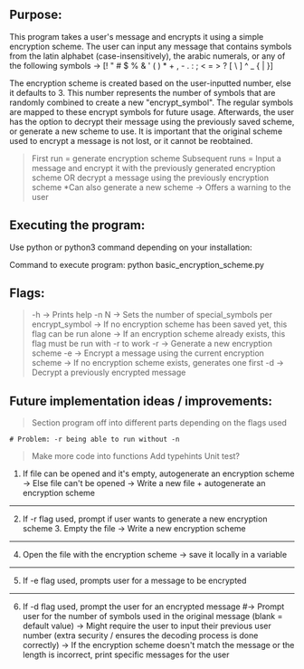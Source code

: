## Purpose:
This program takes a user's message and encrypts it using a simple encryption scheme. The user can input any message that contains symbols from the latin alphabet (case-insensitively), the arabic numerals, or any of the following symbols -> [! " # $ % & ' ( ) * + , - . : ; < = > ? [ \ ] ^ _ { | }]

The encryption scheme is created based on the user-inputted number, else it defaults to 3. This number represents the number of symbols that are randomly combined to create a new "encrypt_symbol". The regular symbols are mapped to these encrypt symbols for future usage. Afterwards, the user has the option to decrypt their message using the previously saved scheme, or generate a new scheme to use. It is important that the original scheme used to encrypt a message is not lost, or it cannot be reobtained.

> First run = generate encryption scheme
> Subsequent runs = Input a message and encrypt it with the previously generated encryption scheme OR decrypt a message using the previously encryption scheme
> *Can also generate a new scheme -> Offers a warning to the user


## Executing the program:

Use python or python3 command depending on your installation:

Command to execute program: python basic_encryption_scheme.py


## Flags:
> -h -> Prints help
> -n N -> Sets the number of special_symbols per encrypt_symbol
       -> If no encryption scheme has been saved yet, this flag can be run alone
       -> If an encryption scheme already exists, this flag must be run with -r to work
> -r -> Generate a new encryption scheme
> -e -> Encrypt a message using the current encryption scheme
     -> If no encryption scheme exists, generates one first
> -d -> Decrypt a previously encrypted message


## Future implementation ideas / improvements:

> Section program off into different parts depending on the flags used

    # Problem: -r being able to run without -n

> Make more code into functions
> Add typehints
> Unit test?



1. If file can be opened and it's empty, autogenerate an encryption scheme
    -> Else file can't be opened -> Write a new file + autogenerate an encryption scheme
---
2. If -r flag used, prompt if user wants to generate a new encryption scheme
    3. Empty the file -> Write a new encryption scheme
---

4. Open the file with the encryption scheme -> save it locally in a variable

---

5. If -e flag used, prompts user for a message to be encrypted

---
6. If -d flag used, prompt the user for an encrypted message
    #-> Prompt user for the number of symbols used in the original message (blank = default value)
    -> Might require the user to input their previous user number (extra security / ensures the decoding process is done correctly)
    -> If the encryption scheme doesn't match the message or the length is incorrect, print specific messages for the user
